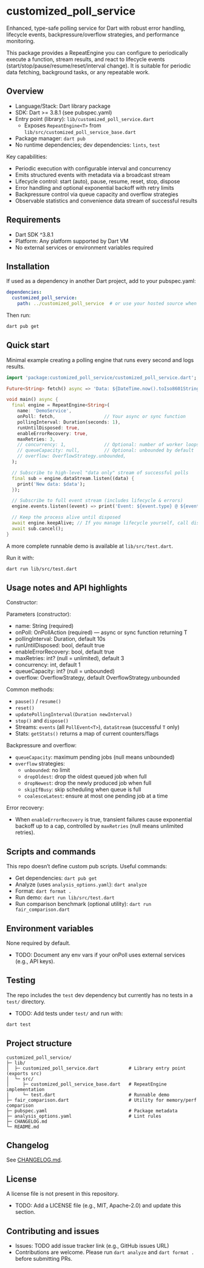 # customized_poll_service

Enhanced, type-safe polling service for Dart with robust error handling, lifecycle events, backpressure/overflow strategies, and performance monitoring.

This package provides a RepeatEngine<T> you can configure to periodically execute a function, stream results, and react to lifecycle events (start/stop/pause/resume/reset/interval change). It is suitable for periodic data fetching, background tasks, or any repeatable work.

## Overview
- Language/Stack: Dart library package
- SDK: Dart >= 3.8.1 (see pubspec.yaml)
- Entry point (library): `lib/customized_poll_service.dart`
  - Exposes `RepeatEngine<T>` from `lib/src/customized_poll_service_base.dart`
- Package manager: `dart pub`
- No runtime dependencies; dev dependencies: `lints`, `test`

Key capabilities:
- Periodic execution with configurable interval and concurrency
- Emits structured events with metadata via a broadcast stream
- Lifecycle control: start (auto), pause, resume, reset, stop, dispose
- Error handling and optional exponential backoff with retry limits
- Backpressure control via queue capacity and overflow strategies
- Observable statistics and convenience data stream of successful results

## Requirements
- Dart SDK ^3.8.1
- Platform: Any platform supported by Dart VM
- No external services or environment variables required

## Installation
If used as a dependency in another Dart project, add to your pubspec.yaml:

```yaml
dependencies:
  customized_poll_service:
    path: ../customized_poll_service  # or use your hosted source when published
```

Then run:

```bash
dart pub get
```

## Quick start
Minimal example creating a polling engine that runs every second and logs results.

```dart
import 'package:customized_poll_service/customized_poll_service.dart';

Future<String> fetch() async => 'Data: ${DateTime.now().toIso8601String()}';

void main() async {
  final engine = RepeatEngine<String>(
    name: 'DemoService',
    onPoll: fetch,                  // Your async or sync function
    pollingInterval: Duration(seconds: 1),
    runUntilDisposed: true,
    enableErrorRecovery: true,
    maxRetries: 3,
    // concurrency: 1,              // Optional: number of worker loops
    // queueCapacity: null,         // Optional: unbounded by default
    // overflow: OverflowStrategy.unbounded,
  );

  // Subscribe to high-level "data only" stream of successful polls
  final sub = engine.dataStream.listen((data) {
    print('New data: $data');
  });

  // Subscribe to full event stream (includes lifecycle & errors)
  engine.events.listen((event) => print('Event: ${event.type} @ ${event.timestamp}'));

  // Keep the process alive until disposed
  await engine.keepAlive; // If you manage lifecycle yourself, call dispose() when done
  await sub.cancel();
}
```

A more complete runnable demo is available at `lib/src/test.dart`.

Run it with:

```bash
dart run lib/src/test.dart
```

## Usage notes and API highlights
Constructor:

Parameters (constructor):
- name: String (required)
- onPoll: OnPollAction<T> (required) — async or sync function returning T
- pollingInterval: Duration, default 10s
- runUntilDisposed: bool, default true
- enableErrorRecovery: bool, default true
- maxRetries: int? (null = unlimited), default 3
- concurrency: int, default 1
- queueCapacity: int? (null = unbounded)
- overflow: OverflowStrategy, default OverflowStrategy.unbounded

Common methods:
- `pause()` / `resume()`
- `reset()`
- `updatePollingInterval(Duration newInterval)`
- `stop()` and `dispose()`
- Streams: `events` (all `PollEvent<T>`), `dataStream` (successful `T` only)
- Stats: `getStats()` returns a map of current counters/flags

Backpressure and overflow:
- `queueCapacity`: maximum pending jobs (null means unbounded)
- `overflow` strategies:
  - `unbounded`: no limit
  - `dropOldest`: drop the oldest queued job when full
  - `dropNewest`: drop the newly produced job when full
  - `skipIfBusy`: skip scheduling when queue is full
  - `coalesceLatest`: ensure at most one pending job at a time

Error recovery:
- When `enableErrorRecovery` is true, transient failures cause exponential backoff up to a cap, controlled by `maxRetries` (null means unlimited retries).

## Scripts and commands
This repo doesn’t define custom pub scripts. Useful commands:
- Get dependencies: `dart pub get`
- Analyze (uses `analysis_options.yaml`): `dart analyze`
- Format: `dart format .`
- Run demo: `dart run lib/src/test.dart`
- Run comparison benchmark (optional utility): `dart run fair_comparison.dart`

## Environment variables
None required by default.
- TODO: Document any env vars if your onPoll uses external services (e.g., API keys).

## Testing
The repo includes the `test` dev dependency but currently has no tests in a `test/` directory.
- TODO: Add tests under `test/` and run with:

```bash
dart test
```

## Project structure
```
customized_poll_service/
├─ lib/
│  ├─ customized_poll_service.dart           # Library entry point (exports src)
│  └─ src/
│     ├─ customized_poll_service_base.dart   # RepeatEngine implementation
│     └─ test.dart                           # Runnable demo
├─ fair_comparison.dart                      # Utility for memory/perf comparison
├─ pubspec.yaml                              # Package metadata
├─ analysis_options.yaml                     # Lint rules
├─ CHANGELOG.md
└─ README.md
```

## Changelog
See [CHANGELOG.md](CHANGELOG.md).

## License
A license file is not present in this repository.
- TODO: Add a LICENSE file (e.g., MIT, Apache-2.0) and update this section.

## Contributing and issues
- Issues: TODO add issue tracker link (e.g., GitHub issues URL)
- Contributions are welcome. Please run `dart analyze` and `dart format .` before submitting PRs.
